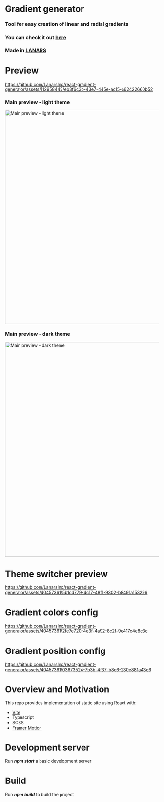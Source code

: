 # Gradient generator
### Tool for easy creation of linear and radial gradients
### You can check it out [here](https://react-gradient-generator.lanars-open-source.com/)
### Made in [LANARS](https://lanars.com/)

# Preview
https://github.com/LanarsInc/react-gradient-generator/assets/112958445/eb3f6c3b-43e7-445e-ac15-a62422660b52

### Main preview - light theme
<img width="700" alt="Main preview - light theme" src="https://github.com/LanarsInc/react-gradient-generator/assets/112958445/8f13adab-c1ea-4f0e-a37e-76542b7c2b74">

### Main preview - dark theme
<img width="703" alt="Main preview - dark theme" src="https://github.com/LanarsInc/react-gradient-generator/assets/40457361/cb587e49-3144-4822-a01e-7d8bd4136ef7">

# Theme switcher preview
https://github.com/LanarsInc/react-gradient-generator/assets/40457361/5b1cd779-4c17-48f1-9302-b8491a153296

# Gradient colors config
https://github.com/LanarsInc/react-gradient-generator/assets/40457361/2fe7e720-4e3f-4a92-8c2f-9e417c4e8c3c

# Gradient position config
https://github.com/LanarsInc/react-gradient-generator/assets/40457361/03673524-7b3b-4f37-b8c6-230e881a43e6

# Overview and Motivation
This repo provides implementation of static site using React with:
* [Vite](https://vitejs.dev/)
* Typescript
* SCSS
* [Framer Motion](https://www.framer.com/motion/)

# Development server
Run ***npm start*** a basic development server

# Build
Run ***npm build*** to build the project
